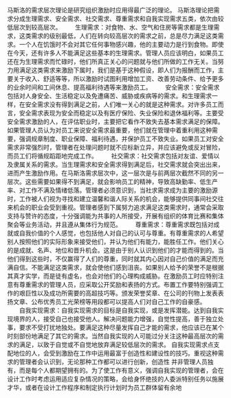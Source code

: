 马斯洛的需求层次理论是研究组织激励时应用得最广泛的理论。
马斯洛理论把需求分成生理需求、安全需求、社交需求、尊重需求和自我实现需求五类，依次由较低层次到较高层次。 
　　生理需求：对食物、水、空气和住房等需求都是生理需求，这类需求的级别最低，人们在转向较高层次的需求之前，总是尽力满足这类需求。一个人在饥饿时不会对其它任何事物感兴趣，他的主要动力是行到食物。即使在今天，还有许多人不能满足这些基本的生理需求。管理人员应该明白，如果员工还在为生理需求而忙碌时，他们所真正关心的问题就与他们所做的工作无关。当努力用满足这类需求来激励下属时，我们是基于这种假设，即人们为报酬而工作，主要关于收入、舒适等等，所以激励时试图利用增加工资、改善劳动条件、给予更多的业余时间和工间休息、提高福利待遇等来激励员工。 
　　安全需求：安全需求包括对人身安全、生活稳定以及免遭痛苦、威胁或疾病等的需求。和生理需求一样，在安全需求没有得到满足之前，人们唯一关心的就是这种需求。对许多员工而言，安全需求表现为安全而稳定以及有医疗保险、失业保险和退休福利等。主要受安全需求激励的人，在评估职业时，主要把它看作不致失去基本需求满足的保障。如果管理人员认为对员工来说安全需求最重要，他们就在管理中着重利用这种需要，强调规章制度、职业保障、福利待遇，并保护员工不致失业。如果员工对安全需求非常强烈时，管理者在处理问题时就不应标新立异，并应该避免或反对冒险，而员工们将循规蹈距地完成工作。 
　　社交需求：社交需求包括对友谊、爱情以及隶属关系的需求。当生理需求和安全需求得到满足后，社交需求就会突出出来，进而产生激励作用。在马斯洛需求层次中，这一层次是与前两层次截然不同的另一层次。这些需要如果得不到满足，就会影响员工的精神，导致高缺勤率、低生产率、对工作不满及情绪低落。管理者必须意识到，当社求需求成为主要的激励源时，工作被人们视为寻找和建立温馨和谐人际关系的机会，能够提供同事间社交往来机会的职业会受到重视。管理者感到下属努力追求满足这类需求时，通常会采取支持与赞许的态度，十分强调能为共事的人所接受，开展有组织的体育比赛和集体聚会等业务活动，并且遵从集体行为规范。 
　　尊重需求：尊重需求既包括对成就或自我价值的个人感觉，也包括他人对自己的认可与尊重。有尊重需求的人希望别人按照他们的实际形象来接受他们，并认为他们有能力，能胜任工作。他们关心的是成就、名声、地位和晋升机会。这是由于别人认识到他们的才能而得到的。当他们得到这些时，不仅赢得了人们的尊重，同时就其内心因对自己价值的满足而充满自信。不能满足这类需求，就会使他们感到沮丧。如果别人给予的荣誉不是根据其真才实学，而是徒有虚名，也会对他们的心理构成威胁。在激励员工时应特别注意有尊重需求的管理人员，应采取公开奖励和表扬的方式。布置工作要特别强调工作的艰巨性以及成功所需要的高超技巧等。颁发荣誉奖章、在公司的刊物上发表表扬文章、公布优秀员工光荣榜等用段都可以提高人们对自己工作的自豪感。 
　　自我实现需求：自我实现需求的目标是自我实现，或是发挥潜能。达到自我实现境界的人，接受自己也接受他人。解决问题能力增强，自觉性提高，善于独立处事，要求不受打扰地独处。要满足这种尽量发挥自己才能的需求，他应该已在某个时刻部份地满足了其它的需求。当然自我实现的人可能过分关注这种最高层次的需求的满足，以致于自觉或不自觉地放弃满足较低层次的需求。 自我实现需求点支配地位的人，会受到激励在工作中运用最富于创造性和建设性的技巧。重视这种需求的管理者会认识到，无论那种工作都可以进行创新，创造性 并非管理人员独有，而是每个人都期望拥有的。为了使工作有意义，强调自我实现的管理者，会在设计工作时考虑运用适应复杂情况的策略，会给身怀绝技的人委派特别任务以施展才华，或者在设计工作程序和制定执行计划时为员工群体留有余地 

